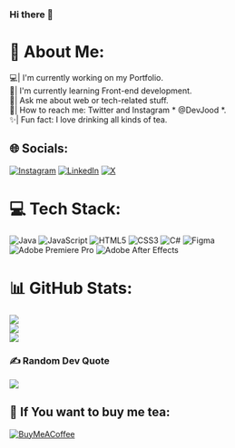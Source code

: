 ### Hi there 👋
# 💫 About Me:
💻| I'm currently working on my Portfolio.<br>🧐| I'm currently learning Front-end development.<br>💬| Ask me about web or tech-related stuff.<br>🔗| How to reach me: Twitter and Instagram * @DevJood *.<br>✨| Fun fact: I love drinking all kinds of tea.


## 🌐 Socials:
[![Instagram](https://img.shields.io/badge/Instagram-%23E4405F.svg?logo=Instagram&logoColor=white)](https://instagram.com/@devJood) [![LinkedIn](https://img.shields.io/badge/LinkedIn-%230077B5.svg?logo=linkedin&logoColor=white)](https://linkedin.com/in/@devjood) [![X](https://img.shields.io/badge/X-black.svg?logo=X&logoColor=white)](https://x.com/@DevJood) 

# 💻 Tech Stack:
![Java](https://img.shields.io/badge/java-%23ED8B00.svg?style=plastic&logo=openjdk&logoColor=white) ![JavaScript](https://img.shields.io/badge/javascript-%23323330.svg?style=plastic&logo=javascript&logoColor=%23F7DF1E) ![HTML5](https://img.shields.io/badge/html5-%23E34F26.svg?style=plastic&logo=html5&logoColor=white) ![CSS3](https://img.shields.io/badge/css3-%231572B6.svg?style=plastic&logo=css3&logoColor=white) ![C#](https://img.shields.io/badge/c%23-%23239120.svg?style=plastic&logo=csharp&logoColor=white) ![Figma](https://img.shields.io/badge/figma-%23F24E1E.svg?style=plastic&logo=figma&logoColor=white) ![Adobe Premiere Pro](https://img.shields.io/badge/Adobe%20Premiere%20Pro-9999FF.svg?style=plastic&logo=Adobe%20Premiere%20Pro&logoColor=white) ![Adobe After Effects](https://img.shields.io/badge/Adobe%20After%20Effects-9999FF.svg?style=plastic&logo=Adobe%20After%20Effects&logoColor=white)
# 📊 GitHub Stats:
![](https://github-readme-stats.vercel.app/api?username=devjood1&theme=tokyonight&hide_border=false&include_all_commits=false&count_private=false)<br/>
![](https://github-readme-streak-stats.herokuapp.com/?user=devjood1&theme=tokyonight&hide_border=false)<br/>
![](https://github-readme-stats.vercel.app/api/top-langs/?username=devjood1&theme=tokyonight&hide_border=false&include_all_commits=false&count_private=false&layout=compact)

### ✍️ Random Dev Quote
![](https://quotes-github-readme.vercel.app/api?type=horizontal&theme=tokyonight)

## 🍵 If You want to buy me tea:
[![BuyMeACoffee](https://img.shields.io/badge/Buy%20Me%20a%20Coffee-ffdd00?style=for-the-badge&logo=buy-me-a-coffee&logoColor=black)](https://www.buymeacoffee.com/devjood) 

  
<!-- Proudly created with GPRM ( https://gprm.itsvg.in ) -->
